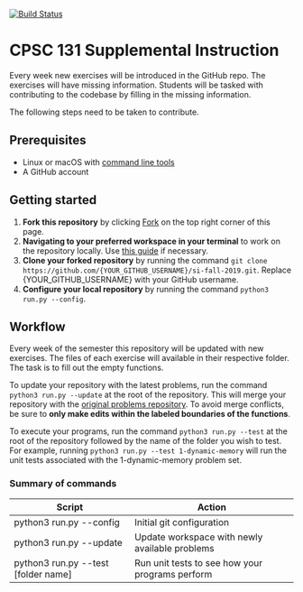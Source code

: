 [![Build Status](https://travis-ci.com/omolazabal/si-fall-2019.svg?branch=master)](https://travis-ci.com/omolazabal/si-fall-2019)

# CPSC 131 Supplemental Instruction
Every week new exercises will be introduced in the GitHub repo. The exercises will have missing information. Students will be tasked with contributing to the codebase by filling in the missing information. 

The following steps need to be taken to contribute.

## Prerequisites
- Linux or macOS with [command line tools](http://osxdaily.com/2014/02/12/install-command-line-tools-mac-os-x/)
- A GitHub account

## Getting started
1. **Fork this repository** by clicking [Fork](https://github.com/omolazabal/si-fall-2019/fork) on the top right corner of this page.
2. **Navigating to your preferred workspace in your terminal** to work on the repository locally. Use [this guide](https://www.git-tower.com/learn/git/ebook/en/command-line/appendix/command-line-101) if necessary.
3. **Clone your forked repository** by running the command `git clone https://github.com/{YOUR_GITHUB_USERNAME}/si-fall-2019.git`. Replace {YOUR_GITHUB_USERNAME} with your GitHub username.
4. **Configure your local repository** by running the command `python3 run.py --config`.

## Workflow
Every week of the semester this repository will be updated with new exercises. The files of each exercise will available in their respective folder. The task is to fill out the empty functions.

To update your repository with the latest problems, run the command `python3 run.py --update` at the root of the repository. This will merge your repository with the [original problems repository](https://github.com/omolazabal/si-fall-2019/tree/problems). To avoid merge conflicts, be sure to **only make edits within the labeled boundaries of the functions**.

To execute your programs, run the command `python3 run.py --test` at the root of the repository followed by the name of the folder you wish to test. For example, running `python3 run.py --test 1-dynamic-memory` will run the unit tests associated with the 1-dynamic-memory problem set. 


### Summary of commands

| Script  | Action |
| ------------- | ------------- |
| python3 run.py --config | Initial git configuration  |
| python3 run.py --update  | Update workspace with newly available problems  |
| python3 run.py --test [folder name]  | Run unit tests to see how your programs perform  |
